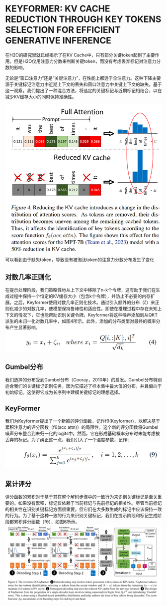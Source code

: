 # KEYFORMER: KV CACHE REDUCTION THROUGH KEY TOKENS SELECTION FOR EFFICIENT GENERATIVE INFERENCE
在H2O的研究里就已经揭示了在KV Cache中，只有部分关键token起到了主要作用。但是H2O仅用注意力分数来判断关键token，而没有考虑丢弃标记对注意力分数的影响。

无论是“窗口注意力”还是“关键注意力”，在性能上都逊于全注意力。这种下降主要源于关键标记注意力中近期上下文的丢失和窗口注意力中关键上下文的缺失。基于这一观察，我们提出了一种混合方法，将选定的关键标记与近期标记相结合，以在减少KV缓存大小的同时保持准确性。

![alt text](image.png)
可以看到由于缺失token，导致没有被淘汰token的注意力分数分布发生了变化

## 对数几率正则化
在提示处理阶段，我们策略性地从上下文中移除了n-k个令牌，这有助于我们在生成过程中保持一个恒定的KV缓存大小（包含k个令牌），并防止不必要的内存扩展。之后，Keyformer使用对数几率正则化技术。通过引入额外的分布（ζ）来正则化减少的对数几率，使模型保持鲁棒性和适应性。即使在推理过程中存在未知上下文的情况下，它也能帮助识别关键令牌。Keyformer将这种噪声添加到从QKT派生的未归一化对数几率中，如图4所示。此外，添加的分布类型对最终的概率分布产生显著影响。
![alt text](image-1.png)

## Gumbel分布
我们选择的分布受到Gumbel分布（Cooray，2010年）的启发。Gumbel分布特别适合我们的关键标记识别任务，因为它描述了样本集中最大值的分布，并且偏向于初始标记。这使得它成为长序列中建模关键标记的理想选择。

## KeyFormer
我们为Keyformer提出了一个新颖的评分函数，记作fθ(Keyformer)，以解决基于累积注意力的评分函数（fθ(acc attn)）的局限性。这个新的评分函数将Gumbel噪声分布整合到未归一化的logits中。然而，它在形成基础概率分布时未能考虑被丢弃的标记。为了纠正这一点，我们引入了一个温度参数，记作τ
![alt text](image-2.png)

## 累计评分
评分函数的累积对于基于其在整个解码步骤中的一致行为来识别关键标记是至关重要的。如果没有累积，标记仅依赖于当前标记与先前标记的相关性。尽管当前标记的相关性在识别关键标记方面很重要，但它们在大多数生成的标记中应该保持一致的行为。为了基于这种一致的行为来识别关键标记，我们在提示阶段和标记生成阶段都累积评分函数（fθ），如图6所示。
![alt text](image-3.png)

